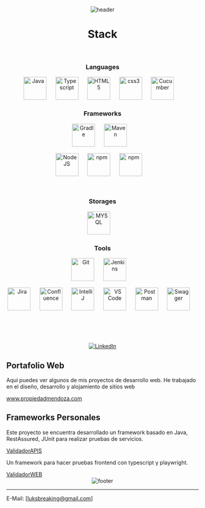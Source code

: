 <!-- HEADER -->
<div align="center" width="100">
  <img src="https://capsule-render.vercel.app/api?color=0:1408d0,50:0860d0,100:08c4d0&height=250&section=header&text=Lucas%20Barabas&fontSize=30&type=waving&fontColor=fefefe&&animation=fadeIn"
  alt="header"/>
</div>

<!-- STACK -->
<div align="center" width="100">
  <h1>Stack</h1>
  
  <!-- Languages -->
  </br>
  <h3>Languages</h3>
  <img
    src="https://cdn.jsdelivr.net/gh/devicons/devicon@latest/icons/java/java-original-wordmark.svg"
    width="60px"
    alt="Java">
    &nbsp;&nbsp;&nbsp;&nbsp;
  <img
    src="https://cdn.jsdelivr.net/gh/devicons/devicon@latest/icons/typescript/typescript-original.svg"
    width="60px"
    alt="Typescript">
    &nbsp;&nbsp;&nbsp;&nbsp;
  <img
    src="https://cdn.jsdelivr.net/gh/devicons/devicon@latest/icons/html5/html5-original-wordmark.svg"
    width="60px"
    alt="HTML5">
    &nbsp;&nbsp;&nbsp;&nbsp;
  <img
    src="https://cdn.jsdelivr.net/gh/devicons/devicon@latest/icons/css3/css3-original-wordmark.svg"
    width="60px"
    alt="css3">
    &nbsp;&nbsp;&nbsp;&nbsp;
    <img
    src="https://cdn.jsdelivr.net/gh/devicons/devicon@latest/icons/cucumber/cucumber-plain-wordmark.svg"
    width="60px"
    alt="Cucumber">
    &nbsp;&nbsp;&nbsp;&nbsp;
  
  <!-- Frameworks -->
  </br>
  <h3>Frameworks</h3>
  <img
    src="https://cdn.jsdelivr.net/gh/devicons/devicon@latest/icons/gradle/gradle-original.svg"
    width="60px"
    alt="Gradle">
    &nbsp;&nbsp;&nbsp;&nbsp;
  <img
    src="https://logodix.com/logo/699172.png"
    width="60px"
    alt="Maven">
    &nbsp;&nbsp;&nbsp;

  </br>

  <img
    src="https://cdn.jsdelivr.net/gh/devicons/devicon@latest/icons/nodejs/nodejs-original-wordmark.svg"
    width="60px"
    alt="NodeJS">
    &nbsp;&nbsp;&nbsp;&nbsp;
  <img
    src="https://cdn.jsdelivr.net/gh/devicons/devicon@latest/icons/npm/npm-original-wordmark.svg"
    width="60px"
    alt="npm">
    &nbsp;&nbsp;&nbsp;&nbsp;
<img
    src="https://jmeter.apache.org/images/logo.svg"
    width="60px"
    alt="npm">
    &nbsp;&nbsp;&nbsp;&nbsp;
  
  <!-- Storages -->
  </br>
  <h3>Storages</h3>
  <img
    src="https://cdn.jsdelivr.net/gh/devicons/devicon@latest/icons/mysql/mysql-original-wordmark.svg"
    width="60px"
    alt="MYSQL">
    &nbsp;&nbsp;&nbsp;&nbsp;
  
  <!-- Tools -->
  </br>
  <h3>Tools</h3>
  <img
    src="https://cdn.jsdelivr.net/gh/devicons/devicon@latest/icons/github/github-original-wordmark.svg"
    width="60px"
    alt="Git">
    &nbsp;&nbsp;&nbsp;&nbsp;
  <img
    src="https://cdn.jsdelivr.net/gh/devicons/devicon@latest/icons/jenkins/jenkins-original.svg"
    width="60px"
    alt="Jenkins">
    &nbsp;&nbsp;&nbsp;&nbsp;
  </br>
  
  <img
    src="https://cdn.jsdelivr.net/gh/devicons/devicon@latest/icons/jira/jira-original-wordmark.svg"
    width="60px"
    alt="Jira">
    &nbsp;&nbsp;&nbsp;&nbsp;
  <img
    src="https://cdn.jsdelivr.net/gh/devicons/devicon@latest/icons/confluence/confluence-original-wordmark.svg"
    width="60px"
    alt="Confluence">
    &nbsp;&nbsp;&nbsp;&nbsp;
  <img
    src="https://upload.wikimedia.org/wikipedia/commons/thumb/9/9c/IntelliJ_IDEA_Icon.svg/512px-IntelliJ_IDEA_Icon.svg.png"
    width="60px"
    alt="IntelliJ">
    &nbsp;&nbsp;&nbsp;&nbsp;
  <img
    src="https://cdn.jsdelivr.net/gh/devicons/devicon@latest/icons/vscode/vscode-original-wordmark.svg"
    width="60px"
    alt="VS Code">
    &nbsp;&nbsp;&nbsp;&nbsp;
    <img
    src="https://cdn.jsdelivr.net/gh/devicons/devicon@latest/icons/postman/postman-original-wordmark.svg"
    width="60px"
    alt="Postman">
    &nbsp;&nbsp;&nbsp;&nbsp;
    <img
    src="https://cdn.jsdelivr.net/gh/devicons/devicon@latest/icons/swagger/swagger-original-wordmark.svg"
    width="60px"
    alt="Swagger">
    &nbsp;&nbsp;&nbsp;&nbsp;
  
</div>

</br>
</br>
</br>

<!-- STATS -->
<!--<div align="center" width="100">
  <h1>Statistic</h1>
    <img
      src="https://github-readme-streak-stats.herokuapp.com?user=tinobboy&theme=tokyonight&hide_border=true&date_format=%5BY%20%5DM%20j&background=FFFFFF&currStreakNum=71A5FD&currStreakLabel=71A5FD&dates=61D9E1"
      alt="tinobboy GitHub Streak">
  </br>
  <img
    src="https://github-readme-stats.vercel.app/api?username=tinobboy&include_all_commits=true&count_private=true&show_icons=true&line_height=20&title_color=71A5FD&icon_color=71A5FD&text_color=71A5FD&bg_color=ffffff&hide=stars"
    alt="tinobboy GitHub Stats">
  </br>
  <img
    src="https://github-profile-trophy.vercel.app/?username=tinobboy&margin-w=15&margin-h=15&no-bg=true&no-frame=true"
    alt="tinobboy GitHub Awards">
</div>-->

<div align="center">
  </br>
  <a href="https://www.linkedin.com/in/lucas-barabas-150239100/">
    <img
      src="https://img.shields.io/badge/LinkedIn--_.svg?style=social&logo=linkedin"
      alt="LinkedIn">
  </a></div>
  <!--<a href="https://github.com/tinobboy">
    <img
      src="https://img.shields.io/badge/GitHub--_.svg?style=social&logo=github"
      alt="LinkedIn">
  </a>

  </br>
<!-- PORTAFOLIO WEB -->
        <div align="left" class="section">
            <h2>Portafolio Web</h2>
            <p>Aquí puedes ver algunos de mis proyectos de desarrollo web. He trabajado en el diseño, desarrollo y alojamiento de sitios web</p>
          <a href="https://www.propiedadmendoza.com/" class="btn">www.propiedadmendoza.com</a><div class="section">
            <h2>Frameworks Personales</h2>
            <p>Este proyecto se encuentra desarrollado un framework basado en Java, RestAssured, JUnit para realizar pruebas de servicios.</p>
          <a href="https://github.com/tinobboy/ValidadorAPIs" class="btn">ValidadorAPIS</a>
            </br>
            <p>Un framework para hacer pruebas frontend con typescript y playwright.</p>
          <a href="https://github.com/tinobboy/ValidadorWeb" class="btn">ValidadorWEB</a></div></div>
            
        
<!-- FOOTER -->
<div align="center" width="100">
  <img src="https://capsule-render.vercel.app/api?color=0:1408d0,50:0860d0,100:08c4d0&height=100&section=footer&fontSize=30&type=waving&fontColor=fefefe"
  alt="footer" />
</div>

<!--
USED:
1. Markdown: https://github.github.com/gfm/
2. Icons: https://github.com/devicons/devicon/tree/v2.14.0/icons
3. Header/Footer: https://github.com/kyechan99/capsule-render
4. GitHub streak: https://github-readme-streak-stats.herokuapp.com/demo/
5. GitHub trophy: https://github.com/ryo-ma/github-profile-trophy
6. Badges: https://shields.io
-->

------

E-Mail: [luksbreaking@gmail.com]
